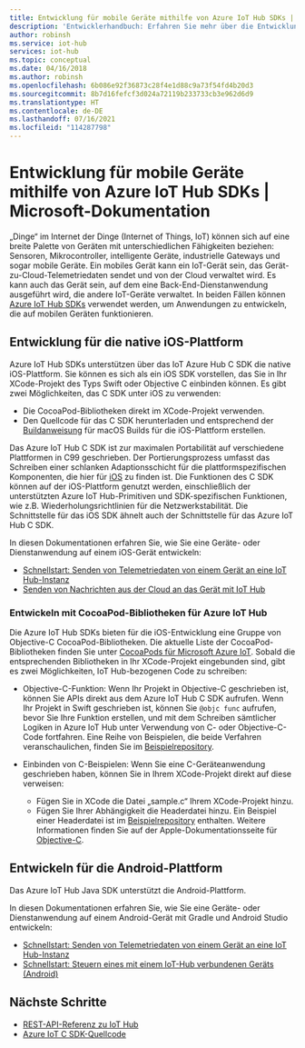 ```yaml
---
title: Entwicklung für mobile Geräte mithilfe von Azure IoT Hub SDKs | Microsoft-Dokumentation
description: 'Entwicklerhandbuch: Erfahren Sie mehr über die Entwicklung für mobile Geräte mithilfe von Azure IoT Hub SDKs.'
author: robinsh
ms.service: iot-hub
services: iot-hub
ms.topic: conceptual
ms.date: 04/16/2018
ms.author: robinsh
ms.openlocfilehash: 6b086e92f36873c28f4e1d88c9a73f54fd4b20d3
ms.sourcegitcommit: 8b7d16fefcf3d024a72119b233733cb3e962d6d9
ms.translationtype: HT
ms.contentlocale: de-DE
ms.lasthandoff: 07/16/2021
ms.locfileid: "114287798"
---
```

# <a name="develop-for-mobile-devices-using-azure-iot-sdks"></a>Entwicklung für mobile Geräte mithilfe von Azure IoT Hub SDKs | Microsoft-Dokumentation

„Dinge“ im Internet der Dinge (Internet of Things, IoT) können sich auf eine breite Palette von Geräten mit unterschiedlichen Fähigkeiten beziehen: Sensoren, Mikrocontroller, intelligente Geräte, industrielle Gateways und sogar mobile Geräte.  Ein mobiles Gerät kann ein IoT-Gerät sein, das Gerät-zu-Cloud-Telemetriedaten sendet und von der Cloud verwaltet wird.  Es kann auch das Gerät sein, auf dem eine Back-End-Dienstanwendung ausgeführt wird, die andere IoT-Geräte verwaltet.  In beiden Fällen können [Azure IoT Hub SDKs](./iot-hub-devguide-sdks.md) verwendet werden, um Anwendungen zu entwickeln, die auf mobilen Geräten funktionieren.  

## <a name="develop-for-native-ios-platform"></a>Entwicklung für die native iOS-Plattform

Azure IoT Hub SDKs unterstützen über das IoT Azure Hub C SDK die native iOS-Plattform.  Sie können es sich als ein iOS SDK vorstellen, das Sie in Ihr XCode-Projekt des Typs Swift oder Objective C einbinden können.  Es gibt zwei Möglichkeiten, das C SDK unter iOS zu verwenden:

* Die CocoaPod-Bibliotheken direkt im XCode-Projekt verwenden.  
* Den Quellcode für das C SDK herunterladen und entsprechend der [Buildanweisung](https://github.com/Azure/azure-iot-sdk-c/blob/master/doc/devbox_setup.md) für macOS Builds für die iOS-Plattform erstellen.  

Das Azure IoT Hub C SDK ist zur maximalen Portabilität auf verschiedene Plattformen in C99 geschrieben.  Der Portierungsprozess umfasst das Schreiben einer schlanken Adaptionsschicht für die plattformspezifischen Komponenten, die hier für [iOS](https://github.com/Azure/azure-c-shared-utility/tree/master/pal/ios-osx) zu finden ist.  Die Funktionen des C SDK können auf der iOS-Plattform genutzt werden, einschließlich der unterstützten Azure IoT Hub-Primitiven und SDK-spezifischen Funktionen, wie z.B. Wiederholungsrichtlinien für die Netzwerkstabilität.  Die Schnittstelle für das iOS SDK ähnelt auch der Schnittstelle für das Azure IoT Hub C SDK.  

In diesen Dokumentationen erfahren Sie, wie Sie eine Geräte- oder Dienstanwendung auf einem iOS-Gerät entwickeln:

* [Schnellstart: Senden von Telemetriedaten von einem Gerät an eine IoT Hub-Instanz](../iot-develop/quickstart-send-telemetry-iot-hub.md)  
* [Senden von Nachrichten aus der Cloud an das Gerät mit IoT Hub](iot-hub-ios-swift-c2d.md) 

### <a name="develop-with-azure-iot-hub-cocoapod-libraries"></a>Entwickeln mit CocoaPod-Bibliotheken für Azure IoT Hub

Die Azure IoT Hub SDKs bieten für die iOS-Entwicklung eine Gruppe von Objective-C CocoaPod-Bibliotheken.  Die aktuelle Liste der CocoaPod-Bibliotheken finden Sie unter [CocoaPods für Microsoft Azure IoT](https://github.com/Azure/azure-iot-sdk-c/blob/master/iothub_client/samples/ios/CocoaPods.md).  Sobald die entsprechenden Bibliotheken in Ihr XCode-Projekt eingebunden sind, gibt es zwei Möglichkeiten, IoT Hub-bezogenen Code zu schreiben:

* Objective-C-Funktion: Wenn Ihr Projekt in Objective-C geschrieben ist, können Sie APIs direkt aus dem Azure IoT Hub C SDK aufrufen.  Wenn Ihr Projekt in Swift geschrieben ist, können Sie `@objc func` aufrufen, bevor Sie Ihre Funktion erstellen, und mit dem Schreiben sämtlicher Logiken in Azure IoT Hub unter Verwendung von C- oder Objective-C-Code fortfahren.  Eine Reihe von Beispielen, die beide Verfahren veranschaulichen, finden Sie im [Beispielrepository](https://github.com/Azure-Samples/azure-iot-samples-ios).  

* Einbinden von C-Beispielen: Wenn Sie eine C-Geräteanwendung geschrieben haben, können Sie in Ihrem XCode-Projekt direkt auf diese verweisen:
    * Fügen Sie in XCode die Datei „sample.c“ Ihrem XCode-Projekt hinzu.  
    * Fügen Sie Ihrer Abhängigkeit die Headerdatei hinzu.  Ein Beispiel einer Headerdatei ist im [Beispielrepository](https://github.com/Azure-Samples/azure-iot-samples-ios) enthalten. Weitere Informationen finden Sie auf der Apple-Dokumentationsseite für [Objective-C](https://developer.apple.com/documentation/objectivec).

## <a name="develop-for-android-platform"></a>Entwickeln für die Android-Plattform
Das Azure IoT Hub Java SDK unterstützt die Android-Plattform.

In diesen Dokumentationen erfahren Sie, wie Sie eine Geräte- oder Dienstanwendung auf einem Android-Gerät mit Gradle und Android Studio entwickeln:

* [Schnellstart: Senden von Telemetriedaten von einem Gerät an eine IoT Hub-Instanz](../iot-develop/quickstart-send-telemetry-iot-hub.md)  
* [Schnellstart: Steuern eines mit einem IoT-Hub verbundenen Geräts (Android)](quickstart-control-device-android.md) 

## <a name="next-steps"></a>Nächste Schritte

* [REST-API-Referenz zu IoT Hub](/rest/api/iothub/)
* [Azure IoT C SDK-Quellcode](https://github.com/Azure/azure-iot-sdk-c)